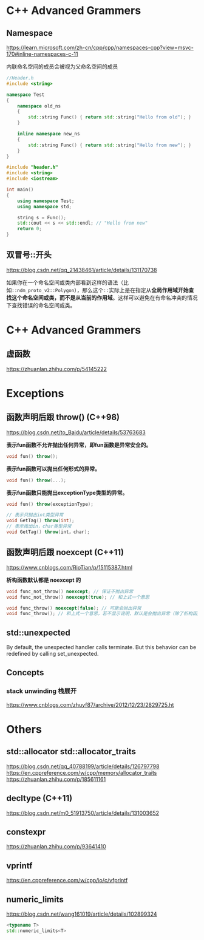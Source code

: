 # C++ Advanced Grammers
## Namespace
https://learn.microsoft.com/zh-cn/cpp/cpp/namespaces-cpp?view=msvc-170#inline-namespaces-c-11

内联命名空间的成员会被视为父命名空间的成员
```cpp
//Header.h
#include <string>

namespace Test
{
    namespace old_ns
    {
        std::string Func() { return std::string("Hello from old"); }
    }

    inline namespace new_ns
    {
        std::string Func() { return std::string("Hello from new"); }
    }
}

#include "header.h"
#include <string>
#include <iostream>

int main()
{
    using namespace Test;
    using namespace std;

    string s = Func();
    std::cout << s << std::endl; // "Hello from new"
    return 0;
}
```

## 双冒号::开头
https://blog.csdn.net/qq_21438461/article/details/131170738

如果你在一个命名空间或类内部看到这样的语法（比如`::ndm_proto_v2::Polygon`），那么这个`::`实际上是在指定从**全局作用域开始查找这个命名空间或类，而不是从当前的作用域**。这样可以避免在有命名冲突的情况下查找错误的命名空间或类。

# C++ Advanced Grammers
## 虚函数
https://zhuanlan.zhihu.com/p/54145222

# Exceptions
## 函数声明后跟 throw() (C++98)
https://blog.csdn.net/to_Baidu/article/details/53763683

**表示fun函数不允许抛出任何异常，即fun函数是异常安全的。**
```cpp
void fun() throw();
``` 
**表示fun函数可以抛出任何形式的异常。**
```cpp
void fun() throw(...);
``` 
**表示fun函数只能抛出exceptionType类型的异常。**
```cpp
void fun() throw(exceptionType);

// 表示只抛出int类型异常
void GetTag() throw(int); 
// 表示抛出in，char类型异常
void GetTag() throw(int，char);         
``` 

## 函数声明后跟 noexcept (C++11)
https://www.cnblogs.com/RioTian/p/15115387.html

**析构函数默认都是 noexcept 的**
```cpp
void func_not_throw() noexcept; // 保证不抛出异常
void func_not_throw() noexcept(true); // 和上式一个意思

void func_throw() noexcept(false); // 可能会抛出异常
void func_throw(); // 和上式一个意思，若不显示说明，默认是会抛出异常（除了析构函数，详见下面）
```

## std::unexpected
By default, the unexpected handler calls terminate. But this behavior can be redefined by calling set_unexpected.

## Concepts
### stack unwinding 栈展开
https://www.cnblogs.com/zhuyf87/archive/2012/12/23/2829725.ht


# Others

## std::allocator std::allocator_traits
https://blog.csdn.net/qq_40788199/article/details/126797798
https://en.cppreference.com/w/cpp/memory/allocator_traits
https://zhuanlan.zhihu.com/p/185611161

## decltype (C++11)
https://blog.csdn.net/m0_51913750/article/details/131003652

## constexpr
https://zhuanlan.zhihu.com/p/93641410

## vprintf
https://en.cppreference.com/w/cpp/io/c/vfprintf

## numeric_limits
https://blog.csdn.net/wang161019/article/details/102899324
```cpp
<typename T>
std::numeric_limits<T>
```

